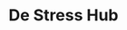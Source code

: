 ---
title: "De Stress Hub"
url: /bangalore/de-stress-hub-koramangala-inner-ring-road-vgs-layout-ejipura/
shop: beauty
---